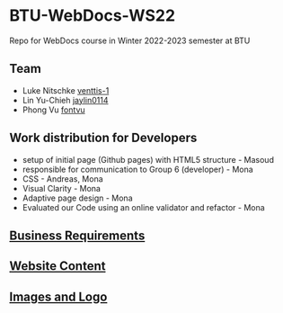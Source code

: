 # BTU-WebDocs-WS22
Repo for WebDocs course in Winter 2022-2023 semester at BTU
## Team
* Luke Nitschke [venttis-1](https://github.com/venttis-1)
* Lin Yu-Chieh [jaylin0114](https://github.com/jaylin0114)
* Phong Vu [fontvu](https://github.com/fontvu)

## Work distribution for Developers
- setup of initial page (Github pages) with HTML5 structure - Masoud
- responsible for communication to Group 6 (developer) - Mona
- CSS - Andreas, Mona
- Visual Clarity - Mona
- Adaptive page design - Mona
- Evaluated our Code using an online validator and refactor - Mona

## [Business Requirements](assignment-2a/Business%20Requirements/requirements.md)

## [Website Content](/assignment-2a/website-content/resources.md)

## [Images and Logo ](assignment-2a/website-content/data)






